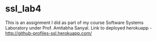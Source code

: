 # ssl_lab4
This is an assignment I did as part of my course Software Systems Laboratory under Prof. Amitabha Sanyal. Link to deployed herokuapp - http://github-profiles-ssl.herokuapp.com/
